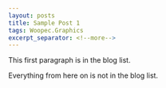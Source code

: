 ```yaml
---
layout: posts
title: Sample Post 1
tags: Woopec.Graphics
excerpt_separator: <!--more-->
---
```


This first paragraph is in the blog list.

<!--more-->

Everything from here on is not in the blog list.

